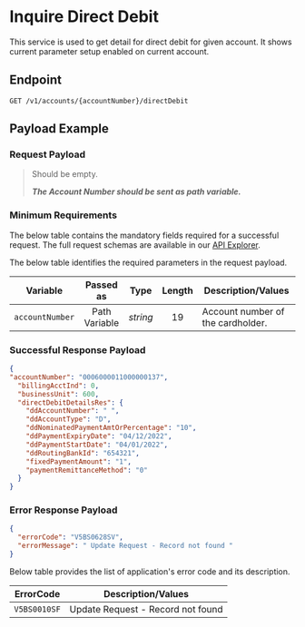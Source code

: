 # Inquire Direct Debit

This service is used to get detail for direct debit for given account. It shows current parameter setup enabled on current account.

## Endpoint

`GET /v1/accounts/{accountNumber}/directDebit`

## Payload Example

### Request Payload

>Should be empty. 
>
>***The Account Number should be sent as path variable.***


### Minimum Requirements

The below table contains the mandatory fields required for a successful request. The full request schemas are available in our [API Explorer](../api/?type=get&path=/v1/accounts/{accountNumber}/directDebit).

The below table identifies the required parameters in the request payload.

| Variable | Passed as | Type | Length | Description/Values |
| -------- | :-------: | :--: | :------------: | ------------------ |
| `accountNumber` | Path Variable | *string* | 19 | Account number of the cardholder. | 

### Successful Response Payload

```json
{
"accountNumber": "0006000011000000137",
  "billingAcctInd": 0,
  "businessUnit": 600,
  "directDebitDetailsRes": {
    "ddAccountNumber": " ",
    "ddAccountType": "D",
    "ddNominatedPaymentAmtOrPercentage": "10",
    "ddPaymentExpiryDate": "04/12/2022",
    "ddPaymentStartDate": "04/01/2022",
    "ddRoutingBankId": "654321",
    "fixedPaymentAmount": "1",
    "paymentRemittanceMethod": "0"
  }
}
```

### Error Response Payload

```json
{
  "errorCode": "V5BS0628SV",
  "errorMessage": " Update Request - Record not found "
}
```

Below table provides the list of application's error code and its description.

| ErrorCode |  Description/Values |
| --------  | ------------------ |
| `V5BS0010SF` | Update Request - Record not found |